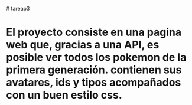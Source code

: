 #   t a r e a p 3 

#   El proyecto consiste en una pagina web que, gracias a una API, es posible ver todos los pokemon de la primera generación. contienen sus avatares, ids y tipos acompañados con un buen estilo css.
 
 
